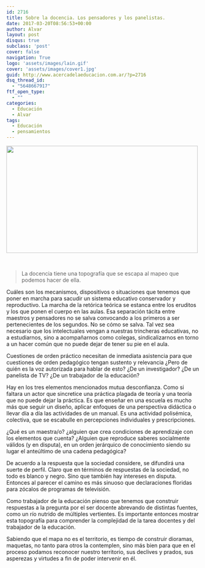 ```yaml
---
id: 2716
title: Sobre la docencia. Los pensadores y los panelistas.
date: 2017-03-20T08:56:53+00:00
author: Alvar
layout: post
disqus: true
subclass: 'post'
cover: false
navigation: True
logo: 'assets/images/lain.gif'
cover: 'assets/images/cover1.jpg'
guid: http://www.acercadelaeducacion.com.ar/?p=2716
dsq_thread_id:
  - "5648667917"
ftf_open_type:
  - ""
categories:
  - Educación
  - Alvar
tags:
  - Educación
  - pensamientos
---
```

<img class="size-full aligncenter" src="http://media.giphy.com/media/o2KLYPem407CM/giphy.gif" width="500" height="280" />

&nbsp;
<blockquote>La docencia tiene una topografía que se escapa al mapeo que podemos hacer de ella.</blockquote>
Cuáles son los mecanismos, dispositivos o situaciones que tenemos que poner en marcha para sacudir un sistema educativo conservador y reproductivo. La marcha de la retórica teórica se estanca entre los eruditos y los que ponen el cuerpo en las aulas. Esa separación tácita entre maestros y pensadores no se salva convocando a los primeros a ser pertenecientes de los segundos. No se cómo se salva. Tal vez sea necesario que los intelectuales vengan a nuestras trincheras educativas, no a estudiarnos, sino a acompañarnos como colegas, sindicalizarnos en torno a un hacer común que no puede dejar de tener su pie en el aula.

<!--more-->

Cuestiones de orden práctico necesitan de inmediata asistencia para que cuestiones de orden pedagógico tengan sustento y relevancia ¿Pero de quién es la voz autorizada para hablar de esto? ¿De un investigador? ¿De un panelista de TV? ¿De un trabajador de la educación?

Hay en los tres elementos mencionados mutua desconfianza. Como si faltara un actor que sincretice una práctica plagada de teoría y una teoría que no puede dejar la práctica. Es que enseñar en una escuela es mucho más que seguir un diseño, aplicar enfoques de una perspectiva didáctica o llevar día a día las actividades de un manual. Es una actividad polisémica, colectiva, que se escabulle en percepciones individuales y prescripciones.

¿Qué es un maestra/o? ¿alguien que crea condiciones de aprendizaje con los elementos que cuenta? ¿Alguien que reproduce saberes socialmente válidos (y en disputa), en un orden jerárquico de conocimiento siendo su lugar el anteúltimo de una cadena pedagógica?

De acuerdo a la respuesta que la sociedad considere, se difundirá una suerte de perfil. Claro que en términos de respuestas de la sociedad, no todo es blanco y negro. Sino que también hay intereses en disputa. Entonces al parecer el camino es más sinuoso que declaraciones floridas para zócalos de programas de televisión.

Como trabajador de la educación pienso que tenemos que construir respuestas a la pregunta por el ser docente abrevando de distintas fuentes, como un río nutrido de múltiples vertientes. Es importante entonces mostrar esta topografía para comprender la complejidad de la tarea docentes y del trabajador de la educación.

Sabiendo que el mapa no es el territorio, es tiempo de construir dioramas, maquetas, no tanto para otros la contemplen, sino más bien para que en el proceso podamos reconocer nuestro territorio, sus declives y prados, sus asperezas y virtudes a fin de poder intervenir en él.

&nbsp;
